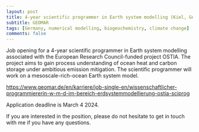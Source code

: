 ```yaml
---
layout: post
title: 4-year scientific programmer in Earth system modelling (Kiel, Germany)
subtitle: GEOMAR
tags: [Germany, numerical modelling, biogeochemistry, climate change]
comments: false
---
```

Job opening for a 4-year scientific programmer in Earth system modelling associated with the European Research Council-funded project OSTIA. The project aims to gain process understanding of ocean heat and carbon storage under ambitious emission mitigation. The scientific programmer will work on a mesoscale-rich-ocean Earth system model.

https://www.geomar.de/en/karriere/job-single-en/wissenschaftlicher-programmiererin-w-m-d-im-bereich-erdsystemmodellierung-ostia-sciprog

Application deadline is March 4 2024.

If you are interested in the position, please do not hesitate to get in touch with me if you have any questions. 
